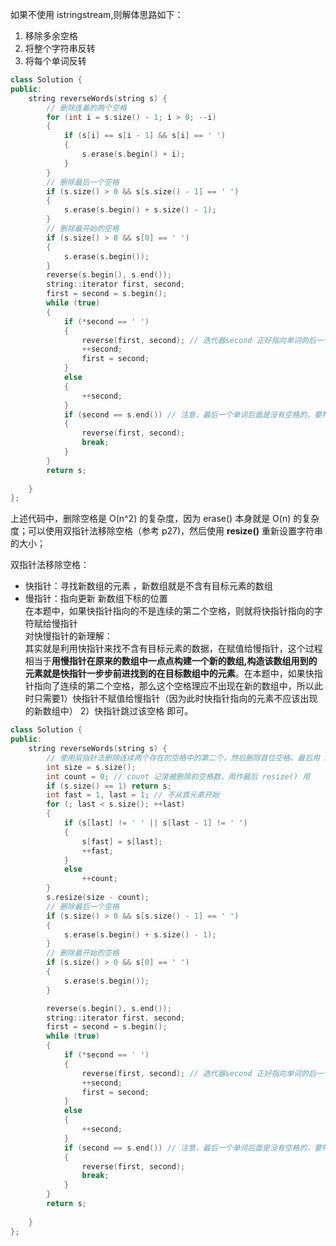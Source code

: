 如果不使用 istringstream,则解体思路如下：  
1. 移除多余空格  
2. 将整个字符串反转  
3. 将每个单词反转  
```cpp
class Solution {
public:
    string reverseWords(string s) {
        // 删除连着的两个空格
        for (int i = s.size() - 1; i > 0; --i)
        {
            if (s[i] == s[i - 1] && s[i] == ' ')
            {
                s.erase(s.begin() + i);
            }
        }
        // 删除最后一个空格
        if (s.size() > 0 && s[s.size() - 1] == ' ')
        {
            s.erase(s.begin() + s.size() - 1);
        }
        // 删除最开始的空格
        if (s.size() > 0 && s[0] == ' ')
        {
            s.erase(s.begin());
        }
        reverse(s.begin(), s.end());
        string::iterator first, second;
        first = second = s.begin();
        while (true)
        {
            if (*second == ' ')
            {
                reverse(first, second); // 迭代器second 正好指向单词的后一个位置
                ++second;
                first = second;
            }
            else 
            {
                ++second;
            }
            if (second == s.end()) // 注意，最后一个单词后面是没有空格的，要特殊处理，因此也不能把 while (second != s.end()) 作为循环结束的条件，否则会漏掉最后一个单词的处理
            {
                reverse(first, second);
                break;
            }
        }
        return s;
        
    }
};
```
上述代码中，删除空格是 O(n^2) 的复杂度，因为 erase() 本身就是 O(n) 的复杂度；可以使用双指针法移除空格（参考 p27)，然后使用 **resize()** 重新设置字符串的大小；  
  
双指针法移除空格：
- 快指针：寻找新数组的元素 ，新数组就是不含有目标元素的数组  
- 慢指针：指向更新 新数组下标的位置  
在本题中，如果快指针指向的不是连续的第二个空格，则就将快指针指向的字符赋给慢指针  
对快慢指针的新理解：  
其实就是利用快指针来找不含有目标元素的数据，在赋值给慢指针，这个过程相当于**用慢指针在原来的数组中一点点构建一个新的数组,构造该数组用到的元素就是快指针一步步前进找到的在目标数组中的元素**。在本题中，如果快指针指向了连续的第二个空格，那么这个空格理应不出现在新的数组中，所以此时只需要1）快指针不赋值给慢指针（因为此时快指针指向的元素不应该出现的新数组中） 2）快指针跳过该空格 即可。  
```cpp
class Solution {
public:
    string reverseWords(string s) {
        // 使用双指针法删除连续两个存在的空格中的第二个，然后删除首位空格，最后用 resize() 函数调整字符串大小
        int size = s.size();
        int count = 0; // count 记录被删除的空格数，用作最后 resize() 用
        if (s.size() == 1) return s;
        int fast = 1, last = 1; // 不从首元素开始
        for (; last < s.size(); ++last)
        {
            if (s[last] != ' ' || s[last - 1] != ' ')
            {
                s[fast] = s[last];
                ++fast;
            }
            else
                ++count;
        }
        s.resize(size - count);
        // 删除最后一个空格
        if (s.size() > 0 && s[s.size() - 1] == ' ')
        {
            s.erase(s.begin() + s.size() - 1);
        }
        // 删除最开始的空格
        if (s.size() > 0 && s[0] == ' ')
        {
            s.erase(s.begin());
        }

        reverse(s.begin(), s.end());
        string::iterator first, second;
        first = second = s.begin();
        while (true)
        {
            if (*second == ' ')
            {
                reverse(first, second); // 迭代器second 正好指向单词的后一个位置
                ++second;
                first = second;
            }
            else 
            {
                ++second;
            }
            if (second == s.end()) // 注意，最后一个单词后面是没有空格的，要特殊处理，因此也不能把 while (second != s.end()) 作为循环结束的条件，否则会漏掉最后一个单词的处理
            {
                reverse(first, second);
                break;
            }
        }
        return s;
        
    }
};
```
